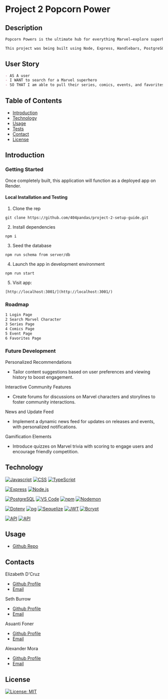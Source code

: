 # Project 2 Popcorn Power 

## Description
```md
Popcorn Powers is the ultimate hub for everything Marvel—explore superhero bios, dive into comics, discover movies, and keep up with every epic event, all in one place! 

This project was being built using Node, Express, Handlebars, PostgreSQL, Bootstrap and Sequelize.
```
## User Story
```md
- AS A user
- I WANT to search for a Marvel superhero
- SO THAT I am able to pull their series, comics, events, and favorites. 
```


## Table of Contents

- [Introduction](#introduction)
- [Technology](#technology)
- [Usage](#usage)
- [Tests](#tests)
- [Contact](#credits)
- [License](#license)

## Introduction

<!-- GETTING STARTED -->

### Getting Started

Once completely built, this application will function as a deployed app on Render.

#### Local Installation and Testing

1. Clone the rep

```
git clone https://github.com/404pandas/project-2-setup-guide.git
```

2. Install dependencies

```
npm i
```

3. Seed the database

```
npm run schema from server/db
```

4. Launch the app in development environment

```
npm run start
```

5. Visit app:
```
[http://localhost:3001/](http://localhost:3001/)
```

<!-- ROADMAP -->

### Roadmap

```md
1 Login Page
2 Search Marvel Character
3 Series Page
4 Comics Page
5 Event Page
6 Favorites Page
```
### Future Development

Personalized Recommendations
- Tailor content suggestions based on user preferences and viewing history to boost engagement.

Interactive Community Features
- Create forums for discussions on Marvel characters and storylines to foster community interactions.

News and Update Feed
- Implement a dynamic news feed for updates on releases and events, with personalized notifications.

Gamification Elements
- Introduce quizzes on Marvel trivia with scoring to engage users and encourage friendly competition.

## Technology

<div>

[![Javascript](https://img.shields.io/badge/Language-JavaScript-ff0000?style=plastic&logo=JavaScript&logoWidth=10)](https://javascript.info/)
[![CSS](https://img.shields.io/badge/Language-CSS-ff8000?style=plastic&logo=CSS3&logoWidth=10)](https://developer.mozilla.org/en-US/docs/Web/CSS)
[![TypeScript](https://img.shields.io/badge/Language-TypeScript-007ACC?style=plastic&logo=typescript&logoWidth=10)](https://www.typescriptlang.org/)

[![Express](https://img.shields.io/badge/Framework-Express-80ff00?style=plastic&logo=Express&logoWidth=10)](https://expressjs.com/)
[![Node.js](https://img.shields.io/badge/Framework-Node.js-ffff00?style=plastic&logo=Node.js&logoWidth=10)](https://nodejs.org/en/)

[![PostgreSQL](https://img.shields.io/badge/Database-PostgreSQL-8000ff?style=plastic&logo=PostgreSQL&logoWidth=10)](https://www.postgresql.org/docs/)
[![VS Code](https://img.shields.io/badge/IDE-VSCode-0000ff?style=plastic&logo=VisualStudioCode&logoWidth=10)](https://code.visualstudio.com/docs)
[![npm](https://img.shields.io/badge/Tool-npm-00ff00?style=plastic&logo=npm&logoWidth=10)](https://www.npmjs.com/)
[![Nodemon](https://img.shields.io/badge/DevDependency-Nodemon-d63031?style=plastic&logo=nodemon&logoWidth=10)](https://www.npmjs.com/package/nodemon)

[![Dotenv](https://img.shields.io/badge/Package-Dotenv-00b894?style=plastic&logo=npm&logoWidth=10)](https://www.npmjs.com/package/dotenv)
[![pg](https://img.shields.io/badge/Package-pg-0984e3?style=plastic&logo=postgresql&logoWidth=10)](https://www.npmjs.com/package/pg)
[![Sequelize](https://img.shields.io/badge/Package-Sequelize-6c5ce7?style=plastic&logo=sequelize&logoWidth=10)](https://sequelize.org/)
[![JWT](https://img.shields.io/badge/Package-JWT-000000?style=plastic&logo=jsonwebtokens&logoWidth=10)](https://jwt.io/)
[![Bcrypt](https://img.shields.io/badge/Package-Bcrypt-00ffff?style=plastic&logo=npm&logoWidth=10)](https://www.npmjs.com/package/bcrypt)

[![API](https://img.shields.io/badge/API-MARVEL-<HEXCOLOR>?style=<STYLE>&logo=<ICON_SLUG>&logoWidth=<HORIZONTAL_SPACE>)](https://developer.marvel.com/docs#!/public)
[![API](https://img.shields.io/badge/API-GIPHY-<HEXCOLOR>?style=<STYLE>&logo=<ICON_SLUG>&logoWidth=<HORIZONTAL_SPACE>)](https://developers.giphy.com/docs/api/)

</div>




## Usage
- [Github Repo](https://github.com/settyburr/Project-2-Popcorn-Powers)


## Contacts

Elizabeth D'Cruz
- [Github Profile](https://github.com/dcruzel)
- [Email](Liz.c.dcruz@gmail.com)

Seth Burrow
- [Github Profile](https://github.com/settyburr)
- [Email](sethburrow01@gmail.com)

Asuanti Foner
- [Github Profile](https://github.com/kyreej)
- [Email](lilboyblue207@gmail.com)

Alexander Mora
- [Github Profile](https://github.com/AChrisMora)
- [Email](achrismora@gmail.com)

## License

[![License: MIT](https://img.shields.io/badge/License-MIT-yellow.svg)](https://opensource.org/licenses/MIT)
